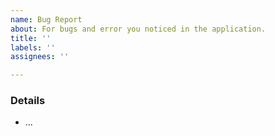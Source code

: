 ```yaml
---
name: Bug Report
about: For bugs and error you noticed in the application.
title: ''
labels: ''
assignees: ''

---
```


### Details
- ...

